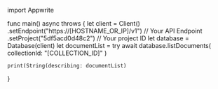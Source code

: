 import Appwrite

func main() async throws {
    let client = Client()
      .setEndpoint("https://[HOSTNAME_OR_IP]/v1") // Your API Endpoint
      .setProject("5df5acd0d48c2") // Your project ID
    let database = Database(client)
    let documentList = try await database.listDocuments(
        collectionId: "[COLLECTION_ID]"
    )

    print(String(describing: documentList)
}
